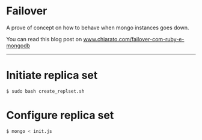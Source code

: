 # Failover
A prove of concept on how to behave when mongo instances goes down.

You can read this blog post on www.chiarato.com/failover-com-ruby-e-mongodb

___

# Initiate replica set

```bash
$ sudo bash create_replset.sh
```

# Configure replica set

```bash
$ mongo < init.js
```
